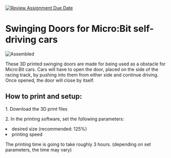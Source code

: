 [![Review Assignment Due Date](https://classroom.github.com/assets/deadline-readme-button-24ddc0f5d75046c5622901739e7c5dd533143b0c8e959d652212380cedb1ea36.svg)](https://classroom.github.com/a/V-0A61vX)
# Swinging Doors for Micro:Bit self-driving cars
![Assembled](https://github.com/pslib-cz/2022-p2a-mme-pppp-JakesJakub/assets/91247920/fc922db6-7eba-4ff1-8247-1ff9e4af290b)
  <p>These 3D printed swinging doors are made for being used as a obstacle for Micro:Bit cars. Cars will have to open the door, placed on the side of the racing track, by pushing into them from either side and continue driving. Once opened, the door will close by itself.</p>

<h2>How to print and setup:</h2>
<p>1. Download the 3D print files</p>
<p>2. In the printing software, set the following parameters:</p>
<li>desired size (recommended: 125%)</li>
<li>printing speed</li>
<p>The printing time is going to take roughly 3 hours. (depending on set parameters, the time may vary)</p>
